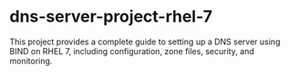 # dns-server-project-rhel-7
This project provides a complete guide to setting up a DNS server using BIND on RHEL 7, including configuration, zone files, security, and monitoring.
